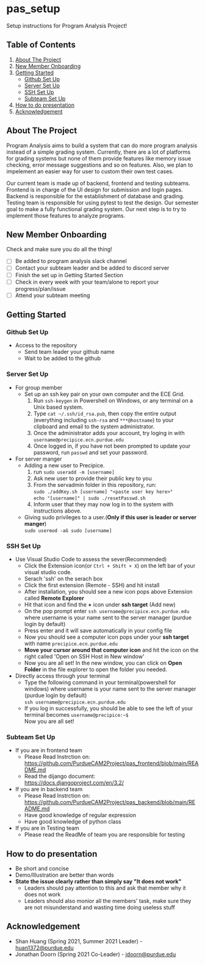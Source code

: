 # pas_setup
Setup instructions for Program Analysis Project!

<!-- TABLE OF CONTENTS -->
## Table of Contents
  <ol>
    <li>
      <a href="#about-the-project">About The Project</a>
    </li>
    <li><a href="#new-member-onboarding">New Member Onboarding</a></li>
    <li>
      <a href="#getting-started">Getting Started</a>
      <ul>
        <li><a href="#github-set-up">Github Set Up</a></li>
        <li><a href="#server-set-up">Server Set Up</a></li>
        <li><a href="#ssh-set-up">SSH Set Up</a></li>
        <li><a href="#subteam-set-up">Subteam Set Up</a></li>
      </ul>
    </li>
    <li><a href="#how-to-do-presentation">How to do presentation</a></li>
    <li><a href="#acknowledgement">Acknowledgement</a></li>
  </ol>
</details>

## About The Project
Program Analysis aims to build a system that can do more program analysis instead of a simple grading system. Currently, there are a lot of platforms for grading systems but none of them provide features like memory issue checking, error message suggestions and so on features. Also, we plan to impelement an easier way for user to custom their own test cases.

Our current team is made up of backend, frontend and testing subteams. Frontend is in charge of the UI design for submission and login pages. Backend is responsible for the establishment of database and grading. Testing team is responsible for using pytest to test the design. Our semester goal to make a fully functional grading system. Our next step is to try to implement those features to analyze programs.

<!-- New Member Onboarding -->
## New Member Onboarding
Check and make sure you do all the thing! 

- [ ] Be added to program analysis slack channel
- [ ] Contact your subteam leader and be added to discord server
- [ ] Finish the set up in Getting Started Section
- [ ] Check in every week with your team/alone to report your progress/plan/issue
- [ ] Attend your subteam meeting

## Getting Started
### Github Set Up
* Access to the repository 
  - Send team leader your github name
  - Wait to be added to the github
### Server Set Up
* For group member 
  - Set up an ssh key pair on your own computer and the ECE Grid.
      1. Run `ssh-keygen` in Powershell on Windows, or any terminal on a Unix based system.
      2. Type `cat ~/.ssh/id_rsa.pub`, then copy the entire output (everything including `ssh-rsa` and `***@hostname`) to your \
         clipboard and email to the system administrator.
      3. Once the administrator adds your account, try loging in with `username@precipice.ecn.purdue.edu`
      4. Once logged in, if you have not been prompted to update your password, run `passwd` and set your password.
* For server manger
  - Adding a new user to Precipice.
      1. run `sudo useradd -m [username]`
      2. Ask new user to provide their public key to you
      3. From the servadmin folder in this repository, run: \
        `sudo ./addKey.sh [username] "<paste user key here>"` \
        `echo "[username]" | sudo ./resetPasswd.sh`      
      4. Inform user that they may now log in to the system with instructions above.
   - Giving sudo privileges to a user.(**Only if this user is leader or server manger**) \
     `sudo usermod -aG sudo [username]`
  
### SSH Set Up
* Use Visual Studio Code to assess the sever(Recommended)
  - Click the Extension icon(or `Ctrl + Shift + X`) on the left bar of your visual studio code.
  - Serach 'ssh' on the serach box
  - Click the first extension (Remote - SSH) and hit install
  - After installation, you should see a new icon pops above Extension called **Remote Explorer**
  - Hit that icon and find the **+** icon under **ssh target** (Add new)
  - On the pop prompt enter `ssh username@precipice.ecn.purdue.edu` where username is your name sent to the server manager (purdue login by default)
  - Press enter and it will save automatically in your config file
  - Now you should see a computer icon pops under your **ssh target** with name `precipice.ecn.purdue.edu`
  - **Move your cursor around that computer icon** and hit the icon on the right called 'Open on SSH Host in New window'
  - Now you are all set! In the new window, you can click on **Open Folder** in the file explorer to open the folder you needed.
* Directly access through your terminal
  - Type the following command in your terminal(powershell for windows) where username is your name sent to the server manager (purdue login by default)\
  `ssh username@precipice.ecn.purdue.edu`  
  - If you log in successfully, you should be able to see the left of your terminal becomes `username@precipice:~$`\
  Now you are all set!

### Subteam Set Up
* If you are in frontend team
  - Please Read Instrction on:\
    https://github.com/PurdueCAM2Project/pas_frontend/blob/main/README.md
  - Read the dijango document:\
    https://docs.djangoproject.com/en/3.2/
* If you are in backend team
  - Please Read Instrction on:\
    https://github.com/PurdueCAM2Project/pas_backend/blob/main/README.md
  - Have good knowledge of regular expression
  - Have good knowledge of python class
* If you are in Testing team 
  - Please read the ReadMe of team you are responsible for testing

## How to do presentation
* Be short and concise 
* Demo/Illustration are better than words
* **State the issue clearly rather than simply say "It does not work"**
  - Leaders should pay attention to this and ask that member why it does not work
  - Leaders should also monior all the members' task, make sure they are not misunderstand and wasting time doing useless stuff

## Acknowledgement
* Shan Huang (Spring 2021, Summer 2021 Leader) - huan1372@purdue.edu
* Jonathan Doorn (Spring 2021 Co-Leader) - jdoorn@purdue.edu
